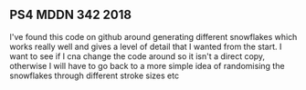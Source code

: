## PS4 MDDN 342 2018

I've found this code on github around generating different snowflakes which works really well and gives a level of detail that I wanted from the start. I want to see if I cna change the code around so it isn't a direct copy, otherwise I will have to go back to a more simple idea of randomising the snowflakes through different stroke sizes etc